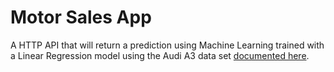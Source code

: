# Motor Sales App

A HTTP API that will return a prediction using Machine Learning trained with a Linear Regression model using the Audi A3 data set [documented here](https://gist.github.com/kevbradwick/cb9582db4d66a857621e75a5948936b2).
